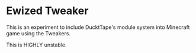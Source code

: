 # Ewized Tweaker

This is an experiment to include DucktTape's module system into Minecraft game using the Tweakers.

This is HIGHLY unstable.